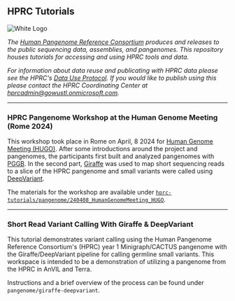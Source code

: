 ## HPRC Tutorials

![White Logo](https://s3-us-west-2.amazonaws.com/human-pangenomics/backup/logo-proof-full.png)

*The [Human Pangenome Reference Consortium](https://humanpangenome.org/) produces and releases to the public sequencing data, assemblies, and pangenomes. This repository houses tutorials for accessing and using HPRC tools and data.*

*For information about data reuse and publicating with HPRC data please see the HPRC's [Data Use Protocol](https://humanpangenome.org/data-use-protocol/). If you would like to publish using this please contact the HPRC Coordinating Center at hprcadmin@gowustl.onmicrosoft.com.*

------------------

### HPRC Pangenome Workshop at the Human Genome Meeting (Rome 2024)

This workshop took place in Rome on April, 8 2024 for [Human Genome Meeting (HUGO)](https://www.hugo-hgm2024.org/).
After some introductions around the project and pangenomes, the participants first built and analyzed pangenomes with [PGGB](https://github.com/pangenome/pggb). 
In the second part, [Giraffe](https://github.com/vgteam/vg) was used to map short sequencing reads to a slice of the HPRC pangenome and small variants were called using [DeepVariant](https://github.com/google/deepvariant).

The materials for the workshop are available under [`hprc-tutorials/pangenome/240408_HumanGenomeMeeting_HUGO`](hprc-tutorials/pangenome/240408_HumanGenomeMeeting_HUGO).

------------------

### Short Read Variant Calling With Giraffe & DeepVariant
This tutorial demonstrates variant calling using the Human Pangenome Reference Consortium's (HPRC) year 1 Minigraph/CACTUS pangenome with the Giraffe/DeepVariant pipeline for calling germline small variants. This workspace is intended to be a demonstration of utilizing a pangenome from the HPRC in AnVIL and Terra.

Instructions and a brief overview of the process can be found under `pangenome/giraffe-deepvariant`.

